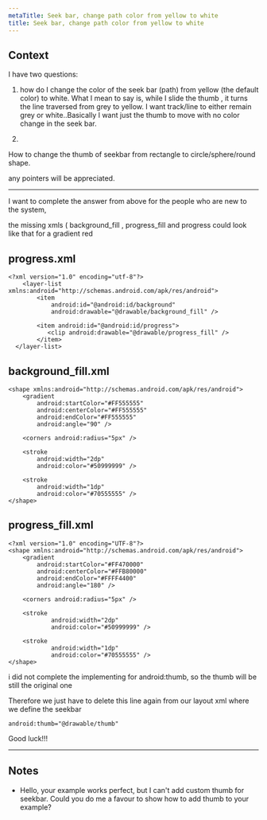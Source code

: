 ```yaml
---
metaTitle: Seek bar, change path color from yellow to white
title: Seek bar, change path color from yellow to white
---
```


## Context

I have two questions:


1) how do I change the color of the seek bar (path) from yellow (the default color) to white. What I mean to say is, while I slide the thumb , it turns the line traversed from grey to yellow. I want track/line to either remain grey or white..Basically I want just the thumb to move with no color change in the seek bar.


2)
How to change the thumb of seekbar from rectangle to circle/sphere/round shape. 


any pointers will be appreciated. 



---

I want to complete the answer from above for the people who are new to the system,


the missing xmls ( background\_fill , progress\_fill and progress could look like that for a gradient red


progress.xml
------------



```
<?xml version="1.0" encoding="utf-8"?>
    <layer-list xmlns:android="http://schemas.android.com/apk/res/android">
        <item 
            android:id="@android:id/background" 
            android:drawable="@drawable/background_fill" />

        <item android:id="@android:id/progress">
           <clip android:drawable="@drawable/progress_fill" />
        </item>
  </layer-list>

```

background\_fill.xml
--------------------



```
<shape xmlns:android="http://schemas.android.com/apk/res/android">
    <gradient 
        android:startColor="#FF555555" 
        android:centerColor="#FF555555"
        android:endColor="#FF555555" 
        android:angle="90" />

    <corners android:radius="5px" />

    <stroke 
        android:width="2dp" 
        android:color="#50999999" />

    <stroke 
        android:width="1dp" 
        android:color="#70555555" />
</shape>

```

progress\_fill.xml
------------------



```
<?xml version="1.0" encoding="UTF-8"?>
<shape xmlns:android="http://schemas.android.com/apk/res/android">
    <gradient 
        android:startColor="#FF470000" 
        android:centerColor="#FFB80000"
        android:endColor="#FFFF4400" 
        android:angle="180" />

    <corners android:radius="5px" />

    <stroke 
            android:width="2dp" 
            android:color="#50999999" />

    <stroke 
            android:width="1dp" 
            android:color="#70555555" />
</shape>

```

i did not complete the implementing for android:thumb, so the thumb will be still the original one


Therefore we just have to delete this line again from our layout xml where we define the seekbar



```
android:thumb="@drawable/thumb"

```

Good luck!!!



---

## Notes

- Hello, your example works perfect, but I can't add custom thumb for seekbar. Could you do me a favour to show how to add thumb to your example?
